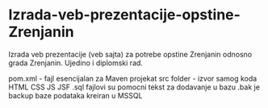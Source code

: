 # Izrada-veb-prezentacije-opstine-Zrenjanin
Izrada veb prezentacije (veb sajta) za potrebe opstine Zrenjanin odnosno grada Zrenjanin. Ujedino i diplomski rad.

pom.xml - fajl esencijalan za Maven projekat
src folder - izvor samog koda HTML CSS JS JSF 
.sql fajlovi su pomocni tekst za dodavanje u bazu
.bak je backup baze podataka kreiran u MSSQL
